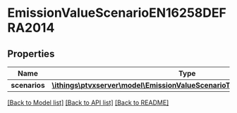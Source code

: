 # EmissionValueScenarioEN16258DEFRA2014

## Properties
Name | Type | Description | Notes
------------ | ------------- | ------------- | -------------
**scenarios** | [**\ithings\ptvxserver\model\EmissionValueScenarioTypeEN16258DEFRA2014[]**](EmissionValueScenarioTypeEN16258DEFRA2014.md) |  | [optional] 

[[Back to Model list]](../../README.md#documentation-for-models) [[Back to API list]](../../README.md#documentation-for-api-endpoints) [[Back to README]](../../README.md)

